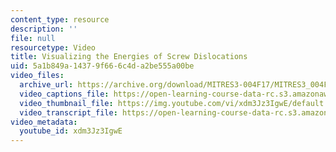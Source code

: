 ```yaml
---
content_type: resource
description: ''
file: null
resourcetype: Video
title: Visualizing the Energies of Screw Dislocations
uid: 5a1b849a-1437-9f66-6c4d-a2be555a00be
video_files:
  archive_url: https://archive.org/download/MITRES3-004F17/MITRES3_004F17_2017_reddy_300k.mp4
  video_captions_file: https://open-learning-course-data-rc.s3.amazonaws.com/res-3-004-visualizing-materials-science-fall-2017/0500f114b31558fc87ab1498df0f702f_xdm3Jz3IgwE.vtt
  video_thumbnail_file: https://img.youtube.com/vi/xdm3Jz3IgwE/default.jpg
  video_transcript_file: https://open-learning-course-data-rc.s3.amazonaws.com/res-3-004-visualizing-materials-science-fall-2017/35758256b9f5597ad3120d2ca1db8299_xdm3Jz3IgwE.pdf
video_metadata:
  youtube_id: xdm3Jz3IgwE
---
```

